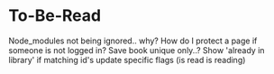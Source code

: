 # To-Be-Read
Node_modules not being ignored.. why?
How do I protect a page if someone is not logged in?
Save book unique only..?
Show 'already in library' if matching id's
update specific flags (is read is reading)

